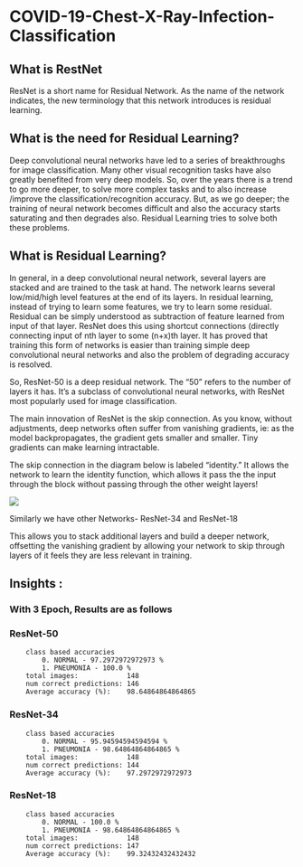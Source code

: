 # COVID-19-Chest-X-Ray-Infection-Classification

## What is RestNet

ResNet is a short name for Residual Network. As the name of the network indicates, the new terminology that this network introduces is residual learning.

## What is the need for Residual Learning?

Deep convolutional neural networks have led to a series of breakthroughs for image classification. Many other visual recognition tasks have also greatly benefited from very deep models. So, over the years there is a trend to go more deeper, to solve more complex tasks and to also increase /improve the classification/recognition accuracy. But, as we go deeper; the training of neural network becomes difficult and also the accuracy starts saturating and then degrades also. Residual Learning tries to solve both these problems.

## What is Residual Learning?

In general, in a deep convolutional neural network, several layers are stacked and are trained to the task at hand. The network learns several low/mid/high level features at the end of its layers. In residual learning, instead of trying to learn some features, we try to learn some residual. Residual can be simply understood as subtraction of feature learned from input of that layer. ResNet does this using shortcut connections (directly connecting input of nth layer to some (n+x)th layer. It has proved that training this form of networks is easier than training simple deep convolutional neural networks and also the problem of degrading accuracy is resolved.

So, ResNet-50 is a deep residual network. The “50” refers to the number of layers it has. It’s a subclass of convolutional neural networks, with ResNet most popularly used for image classification.

The main innovation of ResNet is the skip connection. As you know, without adjustments, deep networks often suffer from vanishing gradients, ie: as the model backpropagates, the gradient gets smaller and smaller. Tiny gradients can make learning intractable.

The skip connection in the diagram below is labeled “identity.” It allows the network to learn the identity function, which allows it pass the the input through the block without passing through the other weight layers!

![](https://qphs.fs.quoracdn.net/main-qimg-03903ebf7079087adea3dc711c92ec31)

Similarly we have other Networks- ResNet-34 and ResNet-18

This allows you to stack additional layers and build a deeper network, offsetting the vanishing gradient by allowing your network to skip through layers of it feels they are less relevant in training.

## Insights : 

### With 3 Epoch, Results are as follows
### ResNet-50
        class based accuracies
            0. NORMAL - 97.2972972972973 %
            1. PNEUMONIA - 100.0 %
        total images:            148
        num correct predictions: 146
        Average accuracy (%):    98.64864864864865
### ResNet-34
        class based accuracies
            0. NORMAL - 95.94594594594594 %
            1. PNEUMONIA - 98.64864864864865 %
        total images:            148
        num correct predictions: 144
        Average accuracy (%):    97.2972972972973
### ResNet-18
        class based accuracies
            0. NORMAL - 100.0 %
            1. PNEUMONIA - 98.64864864864865 %
        total images:            148
        num correct predictions: 147
        Average accuracy (%):    99.32432432432432
  
